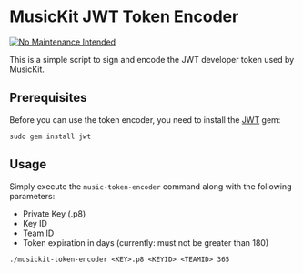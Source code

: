 # MusicKit JWT Token Encoder

[![No Maintenance Intended](http://unmaintained.tech/badge.svg)](http://unmaintained.tech/)

This is a simple script to sign and encode the JWT developer token used by MusicKit.

## Prerequisites

Before you can use the token encoder, you need to install the [JWT](https://github.com/jwt/ruby-jwt) gem:

```
sudo gem install jwt
```

## Usage

Simply execute the `music-token-encoder` command along with the following parameters:

* Private Key (.p8)
* Key ID
* Team ID
* Token expiration in days (currently: must not be greater than 180)

```
./musickit-token-encoder <KEY>.p8 <KEYID> <TEAMID> 365
```
